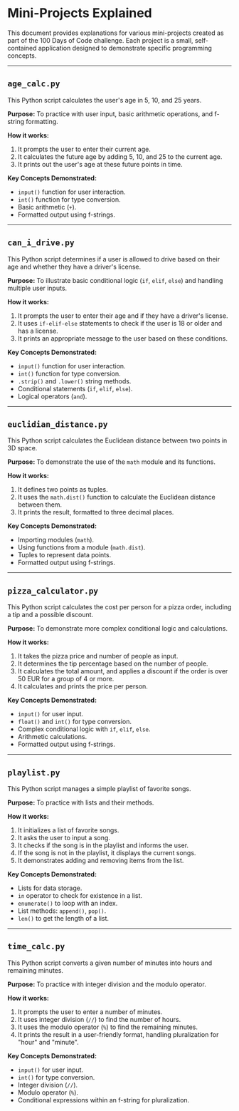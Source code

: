 # Mini-Projects Explained

This document provides explanations for various mini-projects created as part of the 100 Days of Code challenge. Each project is a small, self-contained application designed to demonstrate specific programming concepts.

---

## `age_calc.py`

This Python script calculates the user's age in 5, 10, and 25 years.

**Purpose:**
To practice with user input, basic arithmetic operations, and f-string formatting.

**How it works:**

1. It prompts the user to enter their current age.
2. It calculates the future age by adding 5, 10, and 25 to the current age.
3. It prints out the user's age at these future points in time.

**Key Concepts Demonstrated:**

- `input()` function for user interaction.
- `int()` function for type conversion.
- Basic arithmetic (`+`).
- Formatted output using f-strings.

---

## `can_i_drive.py`

This Python script determines if a user is allowed to drive based on their age and whether they have a driver's license.

**Purpose:**
To illustrate basic conditional logic (`if`, `elif`, `else`) and handling multiple user inputs.

**How it works:**

1. It prompts the user to enter their age and if they have a driver's license.
2. It uses `if-elif-else` statements to check if the user is 18 or older and has a license.
3. It prints an appropriate message to the user based on these conditions.

**Key Concepts Demonstrated:**

- `input()` function for user interaction.
- `int()` function for type conversion.
- `.strip()` and `.lower()` string methods.
- Conditional statements (`if`, `elif`, `else`).
- Logical operators (`and`).

---

## `euclidian_distance.py`

This Python script calculates the Euclidean distance between two points in 3D space.

**Purpose:**
To demonstrate the use of the `math` module and its functions.

**How it works:**

1. It defines two points as tuples.
2. It uses the `math.dist()` function to calculate the Euclidean distance between them.
3. It prints the result, formatted to three decimal places.

**Key Concepts Demonstrated:**

- Importing modules (`math`).
- Using functions from a module (`math.dist`).
- Tuples to represent data points.
- Formatted output using f-strings.

---

## `pizza_calculator.py`

This Python script calculates the cost per person for a pizza order, including a tip and a possible discount.

**Purpose:**
To demonstrate more complex conditional logic and calculations.

**How it works:**

1. It takes the pizza price and number of people as input.
2. It determines the tip percentage based on the number of people.
3. It calculates the total amount, and applies a discount if the order is over 50 EUR for a group of 4 or more.
4. It calculates and prints the price per person.

**Key Concepts Demonstrated:**

- `input()` for user input.
- `float()` and `int()` for type conversion.
- Complex conditional logic with `if`, `elif`, `else`.
- Arithmetic calculations.
- Formatted output using f-strings.

---

## `playlist.py`

This Python script manages a simple playlist of favorite songs.

**Purpose:**
To practice with lists and their methods.

**How it works:**

1. It initializes a list of favorite songs.
2. It asks the user to input a song.
3. It checks if the song is in the playlist and informs the user.
4. If the song is not in the playlist, it displays the current songs.
5. It demonstrates adding and removing items from the list.

**Key Concepts Demonstrated:**

- Lists for data storage.
- `in` operator to check for existence in a list.
- `enumerate()` to loop with an index.
- List methods: `append()`, `pop()`.
- `len()` to get the length of a list.

---

## `time_calc.py`

This Python script converts a given number of minutes into hours and remaining minutes.

**Purpose:**
To practice with integer division and the modulo operator.

**How it works:**

1. It prompts the user to enter a number of minutes.
2. It uses integer division (`//`) to find the number of hours.
3. It uses the modulo operator (`%`) to find the remaining minutes.
4. It prints the result in a user-friendly format, handling pluralization for "hour" and "minute".

**Key Concepts Demonstrated:**

- `input()` for user input.
- `int()` for type conversion.
- Integer division (`//`).
- Modulo operator (`%`).
- Conditional expressions within an f-string for pluralization.

